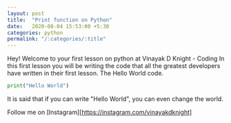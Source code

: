 ```yaml
---
layout: post
title:  "Print function on Python"
date:   2020-08-04 15:53:00 +5:30
categories: python
permalink: "/:categories/:title"
---
```

Hey! Welcome to your first lesson on python at Vinayak D Knight - Coding
In this first lesson you will be writing the code that all the greatest developers have written in their first lesson. The Hello World code.
```python
print("Hello World")
```
It is said that if you can write "Hello World", you can even change the world.

Follow me on [Instagram][https://instagram.com/vinayakdknight]
